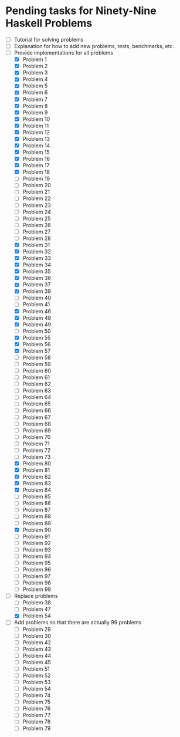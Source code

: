 # Pending tasks for Ninety-Nine Haskell Problems

*   [ ] Tutorial for solving problems
*   [ ] Explanation for how to add new problems, tests, benchmarks, etc.
*   [ ] Provide implementations for all problems
    *   [x] Problem 1
    *   [x] Problem 2
    *   [x] Problem 3
    *   [x] Problem 4
    *   [x] Problem 5
    *   [x] Problem 6
    *   [x] Problem 7
    *   [x] Problem 8
    *   [x] Problem 9
    *   [x] Problem 10
    *   [x] Problem 11
    *   [x] Problem 12
    *   [x] Problem 13
    *   [x] Problem 14
    *   [x] Problem 15
    *   [x] Problem 16
    *   [x] Problem 17
    *   [x] Problem 18
    *   [ ] Problem 19
    *   [ ] Problem 20
    *   [ ] Problem 21
    *   [ ] Problem 22
    *   [ ] Problem 23
    *   [ ] Problem 24
    *   [ ] Problem 25
    *   [ ] Problem 26
    *   [ ] Problem 27
    *   [ ] Problem 28
    *   [x] Problem 31
    *   [x] Problem 32
    *   [x] Problem 33
    *   [x] Problem 34
    *   [x] Problem 35
    *   [x] Problem 36
    *   [x] Problem 37
    *   [x] Problem 39
    *   [ ] Problem 40
    *   [ ] Problem 41
    *   [x] Problem 46
    *   [x] Problem 48
    *   [x] Problem 49
    *   [ ] Problem 50
    *   [x] Problem 55
    *   [x] Problem 56
    *   [x] Problem 57
    *   [ ] Problem 58
    *   [ ] Problem 59
    *   [ ] Problem 60
    *   [ ] Problem 61
    *   [ ] Problem 62
    *   [ ] Problem 63
    *   [ ] Problem 64
    *   [ ] Problem 65
    *   [ ] Problem 66
    *   [ ] Problem 67
    *   [ ] Problem 68
    *   [ ] Problem 69
    *   [ ] Problem 70
    *   [ ] Problem 71
    *   [ ] Problem 72
    *   [ ] Problem 73
    *   [x] Problem 80
    *   [x] Problem 81
    *   [x] Problem 82
    *   [x] Problem 83
    *   [x] Problem 84
    *   [ ] Problem 85
    *   [ ] Problem 86
    *   [ ] Problem 87
    *   [ ] Problem 88
    *   [ ] Problem 89
    *   [x] Problem 90
    *   [ ] Problem 91
    *   [ ] Problem 92
    *   [ ] Problem 93
    *   [ ] Problem 94
    *   [ ] Problem 95
    *   [ ] Problem 96
    *   [ ] Problem 97
    *   [ ] Problem 98
    *   [ ] Problem 99
*   [ ] Replace problems
    *   [ ] Problem 38
    *   [ ] Problem 47
    *   [x] Problem 54
*   [ ] Add problems so that there are actually 99 problems
    *   [ ] Problem 29
    *   [ ] Problem 30
    *   [ ] Problem 42
    *   [ ] Problem 43
    *   [ ] Problem 44
    *   [ ] Problem 45
    *   [ ] Problem 51
    *   [ ] Problem 52
    *   [ ] Problem 53
    *   [ ] Problem 54
    *   [ ] Problem 74
    *   [ ] Problem 75
    *   [ ] Problem 76
    *   [ ] Problem 77
    *   [ ] Problem 78
    *   [ ] Problem 79
